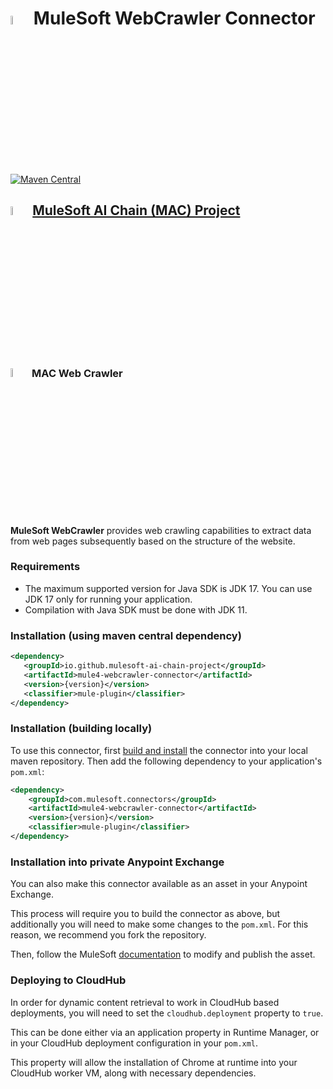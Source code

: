 # <img src="icon/icon.svg" width="6%" alt="banner"> MuleSoft  WebCrawler Connector

[![Maven Central](https://img.shields.io/maven-central/v/io.github.mulesoft-ai-chain-project/mule4-webcrawler-connector)](https://central.sonatype.com/artifact/io.github.mulesoft-ai-chain-project/mule4-webcrawler-connector/overview)

## <img src="https://raw.githubusercontent.com/MuleSoft-AI-Chain-Project/.github/main/profile/assets/mulechain-project-logo.png" width="6%" alt="banner">   [MuleSoft AI Chain (MAC) Project](https://mac-project.ai/docs/)

### <img src="icon/icon.svg" width="6%" alt="banner"> MAC Web Crawler

**MuleSoft WebCrawler** provides web crawling capabilities to extract data from web pages subsequently based on the structure of the website.

### Requirements

- The maximum supported version for Java SDK is JDK 17. You can use JDK 17 only for running your application.
- Compilation with Java SDK must be done with JDK 11.

### Installation (using maven central dependency)

```xml
<dependency>
   <groupId>io.github.mulesoft-ai-chain-project</groupId>
   <artifactId>mule4-webcrawler-connector</artifactId>
   <version>{version}</version>
   <classifier>mule-plugin</classifier>
</dependency>
```

### Installation (building locally)

To use this connector, first [build and install](https://mac-project.ai/docs/mac-webcrawler/getting-started) the connector into your local maven repository.
Then add the following dependency to your application's `pom.xml`:


```xml
<dependency>
    <groupId>com.mulesoft.connectors</groupId>
    <artifactId>mule4-webcrawler-connector</artifactId>
    <version>{version}</version>
    <classifier>mule-plugin</classifier>
</dependency>
```

### Installation into private Anypoint Exchange

You can also make this connector available as an asset in your Anypoint Exchange.

This process will require you to build the connector as above, but additionally you will need
to make some changes to the `pom.xml`.  For this reason, we recommend you fork the repository.

Then, follow the MuleSoft [documentation](https://docs.mulesoft.com/exchange/to-publish-assets-maven) to modify and publish the asset.

### Deploying to CloudHub

In order for dynamic content retrieval to work in CloudHub based deployments, you will need
to set the `cloudhub.deployment` property to `true`.  

This can be done either via an application property in Runtime Manager, or in your CloudHub deployment
configuration in your `pom.xml`.

This property will allow the installation of Chrome at runtime into your CloudHub worker VM, along with necessary
dependencies.